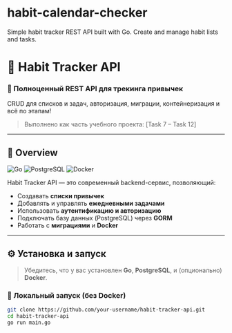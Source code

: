 # habit-calendar-checker
Simple habit tracker REST API built with Go. Create and manage habit lists and tasks.

# 🚀 Habit Tracker API

### 🔄 Полноценный REST API для трекинга привычек  
CRUD для списков и задач, авторизация, миграции, контейнеризация и всё по этапам!  
> Выполнено как часть учебного проекта: [Task 7 – Task 12]

---

## 📸 Overview

![Go](https://img.shields.io/badge/Go-1.21-blue)
![PostgreSQL](https://img.shields.io/badge/PostgreSQL-15-blue)
![Docker](https://img.shields.io/badge/Dockerized-yes-blue)

Habit Tracker API — это современный backend-сервис, позволяющий:
- Создавать **списки привычек**  
- Добавлять и управлять **ежедневными задачами**  
- Использовать **аутентификацию и авторизацию**  
- Подключать базу данных (PostgreSQL) через **GORM**
- Работать с **миграциями** и **Docker**

---

## ⚙️ Установка и запуск

> Убедитесь, что у вас установлен **Go**, **PostgreSQL**, и (опционально) **Docker**.

### 🔧 Локальный запуск (без Docker)

```bash
git clone https://github.com/your-username/habit-tracker-api.git
cd habit-tracker-api
go run main.go

